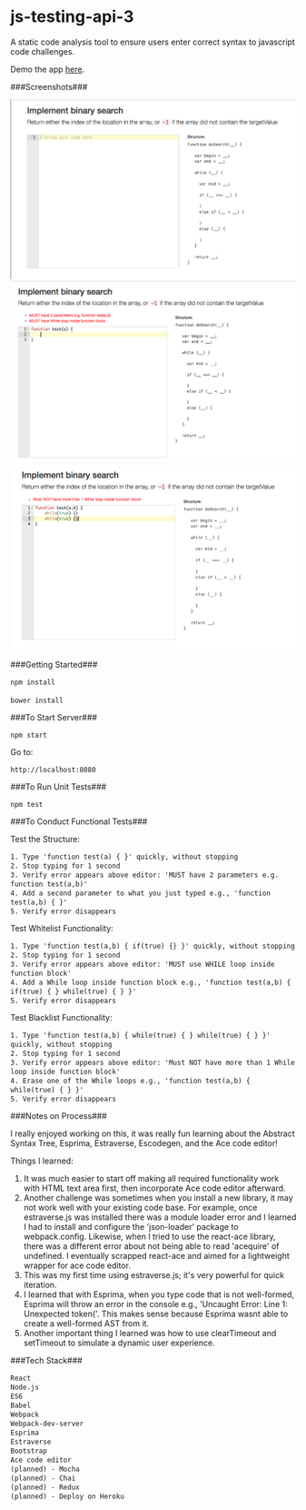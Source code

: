 # js-testing-api-3
A static code analysis tool to ensure users enter correct syntax to javascript code challenges.

Demo the app [here](https://javascript-challenges.herokuapp.com/).

###Screenshots###


<span width="30px" height="30px"><img src="./public/images/screenshot1.png"></span>
<span width="30px" height="30px"><img src="./public/images/screenshot2.png"></span>
<span width="30px" height="30px"><img src="./public/images/screenshot3.png"></span>

###Getting Started###

	npm install

    bower install

###To Start Server###

    npm start

Go to:

    http://localhost:8080

###To Run Unit Tests###

    npm test

###To Conduct Functional Tests###

Test the Structure:

    1. Type 'function test(a) { }' quickly, without stopping
    2. Stop typing for 1 second
    3. Verify error appears above editor: 'MUST have 2 parameters e.g. function test(a,b)'
    4. Add a second parameter to what you just typed e.g., 'function test(a,b) { }'
    5. Verify error disappears


Test Whitelist Functionality:

    1. Type 'function test(a,b) { if(true) {} }' quickly, without stopping
    2. Stop typing for 1 second
    3. Verify error appears above editor: 'MUST use WHILE loop inside function block'
    4. Add a While loop inside function block e.g., 'function test(a,b) { if(true) { } while(true) { } }'
    5. Verify error disappears


Test Blacklist Functionality:

    1. Type 'function test(a,b) { while(true) { } while(true) { } }' quickly, without stopping
    2. Stop typing for 1 second
    3. Verify error appears above editor: 'Must NOT have more than 1 While loop inside function block'
    4. Erase one of the While loops e.g., 'function test(a,b) { while(true) { } }'
    5. Verify error disappears

###Notes on Process###

I really enjoyed working on this, it was really fun learning about the Abstract Syntax Tree, Esprima, Estraverse, Escodegen, and the Ace code editor!

Things I learned:

1. It was much easier to start off making all required functionality work with HTML text area first, then incorporate Ace code editor afterward.
2. Another challenge was sometimes when you install a new library, it may not work well with your existing code base. For example, once estraverse.js was installed 
there was a module loader error and I learned I had to install and configure the 'json-loader' package to webpack.config. Likewise, when I tried to use the react-ace library,
there was a different error about not being able to read 'acequire' of undefined. I eventually scrapped react-ace and aimed for a lightweight wrapper for ace code editor.
3. This was my first time using estraverse.js; it's very powerful for quick iteration.
4. I learned that with Esprima, when you type code that is not well-formed, Esprima will throw an error in the console e.g., 'Uncaught Error: Line 1: Unexpected token('.
This makes sense because Esprima wasnt able to create a well-formed AST from it.
5. Another important thing I learned was how to use clearTimeout and setTimeout to simulate a dynamic user experience.

###Tech Stack###

    React
    Node.js
    ES6
    Babel
    Webpack
    Webpack-dev-server
    Esprima
    Estraverse
    Bootstrap
    Ace code editor
    (planned) - Mocha
    (planned) - Chai
    (planned) - Redux
    (planned) - Deploy on Heroku
